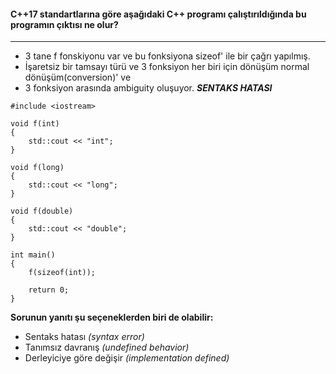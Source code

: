 #### C++17 standartlarına göre aşağıdaki C++ programı çalıştırıldığında bu programın çıktısı ne olur?
-----

- 3 tane f fonskiyonu var ve bu fonksiyona sizeof' ile bir çağrı yapılmış.
- İşaretsiz bir tamsayı türü ve 3 fonksiyon her biri için dönüşüm normal dönüşüm(conversion)' ve 
- 3 fonksiyon arasında ambiguity oluşuyor. ***SENTAKS HATASI***

```
#include <iostream>
 
void f(int) 
{
	std::cout << "int";
}
 
void f(long)
{
	std::cout << "long";
}
 
void f(double)
{ 
	std::cout << "double";
}
 
int main()
{
	f(sizeof(int));
 
	return 0;
}
```

__Sorunun yanıtı şu seçeneklerden biri de olabilir:__

+ Sentaks hatası *(syntax error)*
+ Tanımsız davranış *(undefined behavior)*
+ Derleyiciye göre değişir *(implementation defined)*

<!-- [ödev cevabı](https://www.youtube.com/watch?v=q4pxYctYKDQ&list=PLL6uEfc2ZSZVQQUdzaMxZje66PlfmxDXi&index=9) -->
